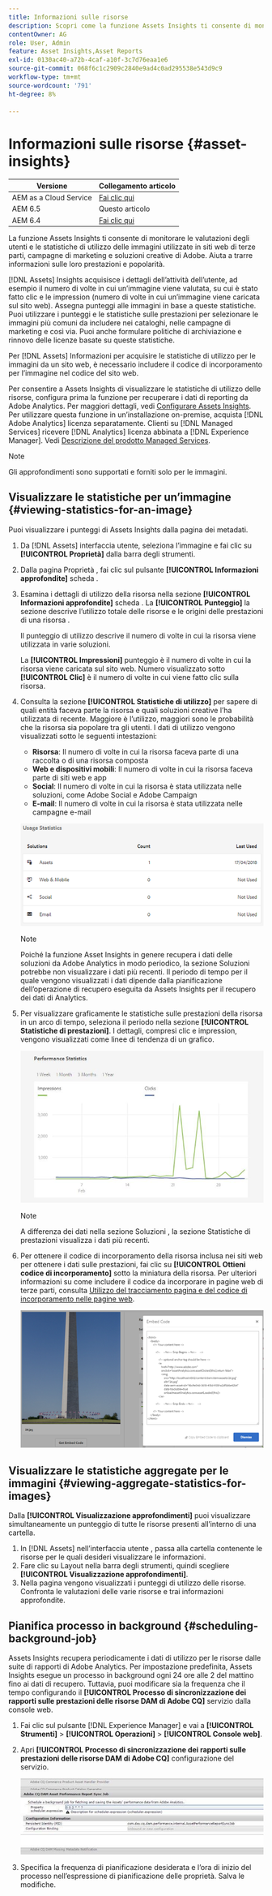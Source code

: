 ```yaml
---
title: Informazioni sulle risorse
description: Scopri come la funzione Assets Insights ti consente di monitorare le valutazioni degli utenti e le statistiche di utilizzo delle immagini utilizzate in siti web di terze parti, campagne di marketing e soluzioni creative di Adobe.
contentOwner: AG
role: User, Admin
feature: Asset Insights,Asset Reports
exl-id: 0130ac40-a72b-4caf-a10f-3c7d76eaa1e6
source-git-commit: 068f6c1c2909c2840e9ad4c0ad295538e543d9c9
workflow-type: tm+mt
source-wordcount: '791'
ht-degree: 8%

---
```


# Informazioni sulle risorse {#asset-insights}

| Versione | Collegamento articolo |
| -------- | ---------------------------- |
| AEM as a Cloud Service | [Fai clic qui](https://experienceleague.adobe.com/docs/experience-manager-cloud-service/content/assets/manage/assets-insights.html?lang=en) |
| AEM 6.5 | Questo articolo |
| AEM 6.4 | [Fai clic qui](https://experienceleague.adobe.com/docs/experience-manager-64/assets/managing/touch-ui-configuring-asset-insights.html?lang=en) |

La funzione Assets Insights ti consente di monitorare le valutazioni degli utenti e le statistiche di utilizzo delle immagini utilizzate in siti web di terze parti, campagne di marketing e soluzioni creative di Adobe. Aiuta a trarre informazioni sulle loro prestazioni e popolarità.

[!DNL Assets] Insights acquisisce i dettagli dell’attività dell’utente, ad esempio il numero di volte in cui un’immagine viene valutata, su cui è stato fatto clic e le impression (numero di volte in cui un’immagine viene caricata sul sito web). Assegna punteggi alle immagini in base a queste statistiche. Puoi utilizzare i punteggi e le statistiche sulle prestazioni per selezionare le immagini più comuni da includere nei cataloghi, nelle campagne di marketing e così via. Puoi anche formulare politiche di archiviazione e rinnovo delle licenze basate su queste statistiche.

Per [!DNL Assets] Informazioni per acquisire le statistiche di utilizzo per le immagini da un sito web, è necessario includere il codice di incorporamento per l’immagine nel codice del sito web.

Per consentire a Assets Insights di visualizzare le statistiche di utilizzo delle risorse, configura prima la funzione per recuperare i dati di reporting da Adobe Analytics. Per maggiori dettagli, vedi [Configurare Assets Insights](/help/assets/configure-asset-insights.md). Per utilizzare questa funzione in un’installazione on-premise, acquista [!DNL Adobe Analytics] licenza separatamente. Clienti su [!DNL Managed Services] ricevere [!DNL Analytics] licenza abbinata a [!DNL Experience Manager]. Vedi [Descrizione del prodotto Managed Services](https://helpx.adobe.com/legal/product-descriptions/adobe-experience-manager-managed-services.html).

>[!NOTE]
>
>Gli approfondimenti sono supportati e forniti solo per le immagini.

## Visualizzare le statistiche per un’immagine {#viewing-statistics-for-an-image}

Puoi visualizzare i punteggi di Assets Insights dalla pagina dei metadati.

1. Da [!DNL Assets] interfaccia utente, seleziona l’immagine e fai clic su **[!UICONTROL Proprietà]** dalla barra degli strumenti.
1. Dalla pagina Proprietà , fai clic sul pulsante **[!UICONTROL Informazioni approfondite]** scheda .
1. Esamina i dettagli di utilizzo della risorsa nella sezione **[!UICONTROL Informazioni approfondite]** scheda . La **[!UICONTROL Punteggio]** la sezione descrive l’utilizzo totale delle risorse e le origini delle prestazioni di una risorsa .

   Il punteggio di utilizzo descrive il numero di volte in cui la risorsa viene utilizzata in varie soluzioni.

   La **[!UICONTROL Impressioni]** punteggio è il numero di volte in cui la risorsa viene caricata sul sito web. Numero visualizzato sotto **[!UICONTROL Clic]** è il numero di volte in cui viene fatto clic sulla risorsa.

1. Consulta la sezione **[!UICONTROL Statistiche di utilizzo]** per sapere di quali entità faceva parte la risorsa e quali soluzioni creative l’ha utilizzata di recente. Maggiore è l’utilizzo, maggiori sono le probabilità che la risorsa sia popolare tra gli utenti. I dati di utilizzo vengono visualizzati sotto le seguenti intestazioni:

   * **Risorsa**: Il numero di volte in cui la risorsa faceva parte di una raccolta o di una risorsa composta
   * **Web e dispositivi mobili**: Il numero di volte in cui la risorsa faceva parte di siti web e app
   * **Social**: Il numero di volte in cui la risorsa è stata utilizzata nelle soluzioni, come Adobe Social e Adobe Campaign
   * **E-mail**: Il numero di volte in cui la risorsa è stata utilizzata nelle campagne e-mail

   ![usage_statistics](assets/usage_statistics.png)

   >[!NOTE]
   >
   >Poiché la funzione Asset Insights in genere recupera i dati delle soluzioni da Adobe Analytics in modo periodico, la sezione Soluzioni potrebbe non visualizzare i dati più recenti. Il periodo di tempo per il quale vengono visualizzati i dati dipende dalla pianificazione dell’operazione di recupero eseguita da Assets Insights per il recupero dei dati di Analytics.

1. Per visualizzare graficamente le statistiche sulle prestazioni della risorsa in un arco di tempo, seleziona il periodo nella sezione **[!UICONTROL Statistiche di prestazioni]**. I dettagli, compresi clic e impression, vengono visualizzati come linee di tendenza di un grafico.

   ![chlimage_1-3](assets/chlimage_1-3.jpeg)

   >[!NOTE]
   >
   >A differenza dei dati nella sezione Soluzioni , la sezione Statistiche di prestazioni visualizza i dati più recenti.

1. Per ottenere il codice di incorporamento della risorsa inclusa nei siti web per ottenere i dati sulle prestazioni, fai clic su **[!UICONTROL Ottieni codice di incorporamento]** sotto la miniatura della risorsa. Per ulteriori informazioni su come includere il codice da incorporare in pagine web di terze parti, consulta [Utilizzo del tracciamento pagina e del codice di incorporamento nelle pagine web](/help/assets/use-page-tracker.md).

   ![chlimage_1-98](assets/chlimage_1-303.png)

## Visualizzare le statistiche aggregate per le immagini {#viewing-aggregate-statistics-for-images}

Dalla **[!UICONTROL Visualizzazione approfondimenti]** puoi visualizzare simultaneamente un punteggio di tutte le risorse presenti all’interno di una cartella.

1. In [!DNL Assets] nell’interfaccia utente , passa alla cartella contenente le risorse per le quali desideri visualizzare le informazioni.
1. Fare clic su Layout nella barra degli strumenti, quindi scegliere **[!UICONTROL Visualizzazione approfondimenti]**.
1. Nella pagina vengono visualizzati i punteggi di utilizzo delle risorse. Confronta le valutazioni delle varie risorse e trai informazioni approfondite.

## Pianifica processo in background {#scheduling-background-job}

Assets Insights recupera periodicamente i dati di utilizzo per le risorse dalle suite di rapporti di Adobe Analytics. Per impostazione predefinita, Assets Insights esegue un processo in background ogni 24 ore alle 2 del mattino fino ai dati di recupero. Tuttavia, puoi modificare sia la frequenza che il tempo configurando il **[!UICONTROL Processo di sincronizzazione dei rapporti sulle prestazioni delle risorse DAM di Adobe CQ]** servizio dalla console web.

1. Fai clic sul pulsante [!DNL Experience Manager] e vai a **[!UICONTROL Strumenti]** > **[!UICONTROL Operazioni]** > **[!UICONTROL Console web]**.
1. Apri **[!UICONTROL Processo di sincronizzazione dei rapporti sulle prestazioni delle risorse DAM di Adobe CQ]** configurazione del servizio.

   ![chlimage_1-99](assets/chlimage_1-304.png)

1. Specifica la frequenza di pianificazione desiderata e l’ora di inizio del processo nell’espressione di pianificazione delle proprietà. Salva le modifiche.
